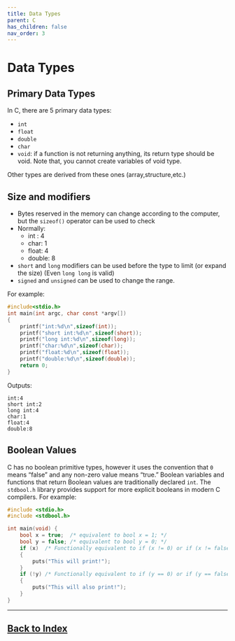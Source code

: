 ```yaml
---
title: Data Types
parent: C
has_children: false
nav_order: 3
---
```


# Data Types

## Primary Data Types

In C, there are 5 primary data types:
- `int`
- `float`
- `double`
- `char`
- `void`: if a function is not returning anything, its return type should be void. Note that, you cannot create variables of void type.

Other types are derived from these ones (array,structure,etc.)

## Size and modifiers

- Bytes reserved in the memory can change according to the computer, but the `sizeof()` operator can be used to check
- Normally:
    - int : 4
    - char: 1
    - float: 4
    - double: 8
- `short` and `long` modifiers can be used before the type to limit (or expand the size) (Even `long long` is valid)
- `signed` and `unsigned` can be used to change the range. 

For example:
```c
#include<stdio.h>
int main(int argc, char const *argv[])
{
    printf("int:%d\n",sizeof(int));
    printf("short int:%d\n",sizeof(short));
    printf("long int:%d\n",sizeof(long));
    printf("char:%d\n",sizeof(char));
    printf("float:%d\n",sizeof(float));
    printf("double:%d\n",sizeof(double));
    return 0;
}
```
Outputs:
```
int:4
short int:2
long int:4
char:1
float:4
double:8
```

## Boolean Values

C has no boolean primitive types, however it uses the convention that `0` means “false” and any non-zero value means “true.” 
Boolean variables and functions that return Boolean values are traditionally declared `int`.
The `stdbool.h` library provides support for more explicit booleans in modern C compilers.
For example:

```c
#include <stdio.h>
#include <stdbool.h>

int main(void) {
    bool x = true;  /* equivalent to bool x = 1; */
    bool y = false; /* equivalent to bool y = 0; */
    if (x)  /* Functionally equivalent to if (x != 0) or if (x != false) */
    {
        puts("This will print!");
    }
    if (!y) /* Functionally equivalent to if (y == 0) or if (y == false) */
    {
        puts("This will also print!");
    }
}
```

------------------------------
## [Back to Index](../Aa_Index.md)